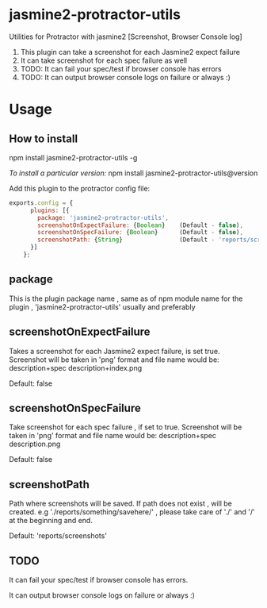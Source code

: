 # jasmine2-protractor-utils
Utilities for Protractor with jasmine2 [Screenshot, Browser Console log]

1. This plugin can take a screenshot for each Jasmine2 expect failure
2. It can take screenshot for each spec failure as well
3. TODO: It can fail your spec/test if browser console has errors
4. TODO: It can output browser console logs on failure or always :)

# Usage

## How to install

npm install jasmine2-protractor-utils -g

*To install a particular version:* npm install jasmine2-protractor-utils@version


Add this plugin to the protractor config file:
```js
exports.config = {
      plugins: [{
        package: 'jasmine2-protractor-utils',
        screenshotOnExpectFailure: {Boolean}    (Default - false),
        screenshotOnSpecFailure: {Boolean}      (Default - false),
        screenshotPath: {String}                (Default - 'reports/screenshots')
      }]
    };
```

## package

 This is the plugin package name , same as of npm module name for the plugin , 'jasmine2-protractor-utils' usually and preferably


## screenshotOnExpectFailure

 Takes a screenshot for each Jasmine2 expect failure, is set true.
 Screenshot will be taken in 'png' format and file name would be: description+spec description+index.png

 Default: false


## screenshotOnSpecFailure

 Take screenshot for each spec failure , if set to true.
 Screenshot will be taken in 'png' format and file name would be: description+spec description.png

 Default: false


## screenshotPath

 Path where screenshots will be saved. If path does not exist , will be created.
 e.g './reports/something/savehere/' , please take care of './' and '/' at the beginning and end.

 Default: 'reports/screenshots'


## TODO
It can fail your spec/test if browser console has errors.

It can output browser console logs on failure or always :)